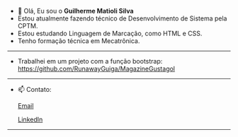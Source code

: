 - 👋 Olá, Eu sou o **Guilherme Matioli Silva**
-  Estou atualmente fazendo técnico de Desenvolvimento de Sistema pela CPTM.
-  Estou estudando Linguagem de Marcação, como HTML e CSS.
-  Tenho formação técnica em Mecatrônica.
 ---

-  Trabalhei em um projeto com a função bootstrap: https://github.com/RunawayGuiga/MagazineGustagol
  ---

 - 📫 Contato:
 
   [Email](guilhermemsbr@gmail.com)
 
   [LinkedIn](https://www.linkedin.com/in/gmatioli/)

---
<!---
RunawayGuiga/RunawayGuiga is a ✨ special ✨ repository because its `README.md` (this file) appears on your GitHub profile.
You can click the Preview link to take a look at your changes.
--->
